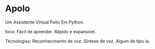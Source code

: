 # Apolo
 Um Assistente Virtual Feito Em Python.

foco:
  Fácil de aprender.
  Rápido e expansível.

Técnologias:
   Reconhecimento de voz:
   Síntese de voz.
   Algum de tipo ia.